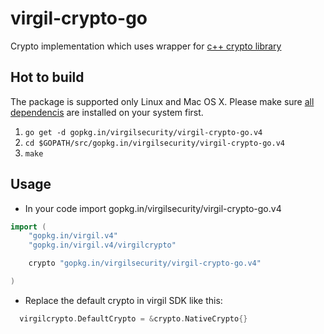 # virgil-crypto-go
Crypto implementation which uses wrapper for [c++ crypto library](https://github.com/VirgilSecurity/virgil-crypto)

## Hot to build
The package is supported only Linux and Mac OS X. Please make sure [all dependencis](https://github.com/VirgilSecurity/virgil-crypto#build-prerequisites) are installed on your system first.

1. `go get -d gopkg.in/virgilsecurity/virgil-crypto-go.v4`
2. `cd $GOPATH/src/gopkg.in/virgilsecurity/virgil-crypto-go.v4`
3. `make`

## Usage
* In your code import gopkg.in/virgilsecurity/virgil-crypto-go.v4
```go
import (
	"gopkg.in/virgil.v4"
	"gopkg.in/virgil.v4/virgilcrypto"

	crypto "gopkg.in/virgilsecurity/virgil-crypto-go.v4"

)
```
* Replace the default crypto in virgil SDK like this:
```go
  virgilcrypto.DefaultCrypto = &crypto.NativeCrypto{}
```
